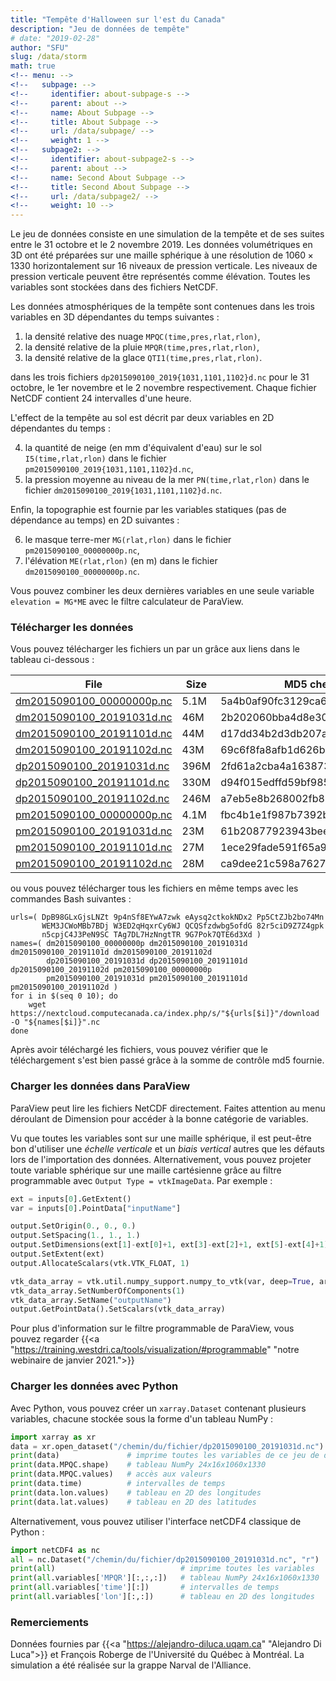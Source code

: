 ```yaml
---
title: "Tempête d'Halloween sur l'est du Canada"
description: "Jeu de données de tempête"
# date: "2019-02-28"
author: "SFU"
slug: /data/storm
math: true
<!-- menu: -->
<!--   subpage: -->
<!--     identifier: about-subpage-s -->
<!--     parent: about -->
<!--     name: About Subpage -->
<!--     title: About Subpage -->
<!--     url: /data/subpage/ -->
<!--     weight: 1 -->
<!--   subpage2: -->
<!--     identifier: about-subpage2-s -->
<!--     parent: about -->
<!--     name: Second About Subpage -->
<!--     title: Second About Subpage -->
<!--     url: /data/subpage2/ -->
<!--     weight: 10 -->
---
```


Le jeu de données consiste en une simulation de la tempête et de ses suites entre le 31 octobre et le 2 novembre 2019. Les données volumétriques en 3D ont été préparées sur une maille sphérique à une résolution de $1060\times 1330$ horizontalement sur $16$ niveaux de pression verticale. Les niveaux de pression verticale peuvent être représentés comme élévation. Toutes les variables sont stockées dans des fichiers NetCDF.

Les données atmosphériques de la tempête sont contenues dans les trois variables en 3D dépendantes du temps suivantes :

1. la densité relative des nuage `MPQC(time,pres,rlat,rlon)`,
2. la densité relative de la pluie `MPQR(time,pres,rlat,rlon)`,
3. la densité relative de la glace `QTI1(time,pres,rlat,rlon)`.

dans les trois fichiers `dp2015090100_2019{1031,1101,1102}d.nc` pour le 31 octobre, le 1er novembre et le 2 novembre respectivement. Chaque fichier NetCDF contient 24 intervalles d'une heure.

L'effect de la tempête au sol est décrit par deux variables en 2D dépendantes du temps :

4. la quantité de neige (en mm d'équivalent d'eau) sur le sol `I5(time,rlat,rlon)` dans le fichier `pm2015090100_2019{1031,1101,1102}d.nc`,
5. la pression moyenne au niveau de la mer `PN(time,rlat,rlon)` dans le fichier `dm2015090100_2019{1031,1101,1102}d.nc`.

Enfin, la topographie est fournie par les variables statiques (pas de dépendance au temps) en 2D suivantes :

6. le masque terre-mer `MG(rlat,rlon)` dans le fichier `pm2015090100_00000000p.nc`,
7. l'élévation `ME(rlat,rlon)` (en m) dans le fichier `dm2015090100_00000000p.nc`.

Vous pouvez combiner les deux dernières variables en une seule variable `elevation = MG*ME` avec le filtre calculateur de ParaView.

### Télécharger les données

<!-- Les données seront publiées ici à la mi-septembre. -->

<!-- Instructions pour télécharger les fichiers par le biais de la ligne de commande Bash : -->

Vous pouvez télécharger les fichiers un par un grâce aux liens dans le tableau ci-dessous :

| File   |  Size      |  MD5 checksum |
|--------|------------|---------------|
| [dm2015090100_00000000p.nc](https://nextcloud.computecanada.ca/index.php/s/DpB98GLxGjsLNZt) | 5.1M | 5a4b0af90fc3129ca6dba95942061dae |
| [dm2015090100_20191031d.nc](https://nextcloud.computecanada.ca/index.php/s/9p4nSf8EYwA7zwk) | 46M  | 2b202060bba4d8e3005bd2a95923202b |
| [dm2015090100_20191101d.nc](https://nextcloud.computecanada.ca/index.php/s/eAysq2ctkokNDx2) | 44M  | d17dd34b2d3db207aaace49ac97a8e34 |
| [dm2015090100_20191102d.nc](https://nextcloud.computecanada.ca/index.php/s/Pp5CtZJb2bo74Mn) | 43M  | 69c6f8fa8afb1d626b098336729dbfb9 |
| [dp2015090100_20191031d.nc](https://nextcloud.computecanada.ca/index.php/s/WEM3JCWoMBb7BDj) | 396M | 2fd61a2cba4a1638731871ab844e8e4c |
| [dp2015090100_20191101d.nc](https://nextcloud.computecanada.ca/index.php/s/W3ED2qHqxrCy6WJ) | 330M | d94f015edffd59bf985df223847aab98 |
| [dp2015090100_20191102d.nc](https://nextcloud.computecanada.ca/index.php/s/QCQSfzdwbg5ofdG) | 246M | a7eb5e8b268002fb8708b00e69f65e7b |
| [pm2015090100_00000000p.nc](https://nextcloud.computecanada.ca/index.php/s/82r5ciD9Z7Z4gpk) | 4.1M | fbc4b1e1f987b7392b14a50767489fcc |
| [pm2015090100_20191031d.nc](https://nextcloud.computecanada.ca/index.php/s/n5cpjC4J3PeN9SC) | 23M  | 61b20877923943beedb84d2083d29b34 |
| [pm2015090100_20191101d.nc](https://nextcloud.computecanada.ca/index.php/s/TAg7DL7HzNngtTR) | 27M  | 1ece29fade591f65a9aea4cb22c3c5fe |
| [pm2015090100_20191102d.nc](https://nextcloud.computecanada.ca/index.php/s/9G7Pok7QTE6d3Xd) | 28M  | ca9dee21c598a76275357f4faa7ca1b1 |

ou vous pouvez télécharger tous les fichiers en même temps avec les commandes Bash suivantes :

```
urls=( DpB98GLxGjsLNZt 9p4nSf8EYwA7zwk eAysq2ctkokNDx2 Pp5CtZJb2bo74Mn
       WEM3JCWoMBb7BDj W3ED2qHqxrCy6WJ QCQSfzdwbg5ofdG 82r5ciD9Z7Z4gpk
       n5cpjC4J3PeN9SC TAg7DL7HzNngtTR 9G7Pok7QTE6d3Xd )
names=( dm2015090100_00000000p dm2015090100_20191031d dm2015090100_20191101d dm2015090100_20191102d
        dp2015090100_20191031d dp2015090100_20191101d dp2015090100_20191102d pm2015090100_00000000p
        pm2015090100_20191031d pm2015090100_20191101d pm2015090100_20191102d )
for i in $(seq 0 10); do
    wget https://nextcloud.computecanada.ca/index.php/s/"${urls[$i]}"/download -O "${names[$i]}".nc
done
```

Après avoir téléchargé les fichiers, vous pouvez vérifier que le téléchargement s'est bien passé grâce à la
somme de contrôle md5 fournie.









### Charger les données dans ParaView

ParaView peut lire les fichiers NetCDF directement. Faites attention au menu déroulant de Dimension pour accéder à la bonne catégorie de variables.

Vu que toutes les variables sont sur une maille sphérique, il est peut-être bon d'utiliser une *échelle verticale* et un *biais vertical* autres que les défauts lors de l'importation des données. Alternativement, vous pouvez projeter toute variable sphérique sur une maille cartésienne grâce au filtre programmable avec `Output Type = vtkImageData`. Par exemple :

```py
ext = inputs[0].GetExtent()
var = inputs[0].PointData["inputName"]

output.SetOrigin(0., 0., 0.)
output.SetSpacing(1., 1., 1.)
output.SetDimensions(ext[1]-ext[0]+1, ext[3]-ext[2]+1, ext[5]-ext[4]+1)
output.SetExtent(ext)
output.AllocateScalars(vtk.VTK_FLOAT, 1)

vtk_data_array = vtk.util.numpy_support.numpy_to_vtk(var, deep=True, array_type=vtk.VTK_FLOAT)
vtk_data_array.SetNumberOfComponents(1)
vtk_data_array.SetName("outputName")
output.GetPointData().SetScalars(vtk_data_array)
```

Pour plus d'information sur le filtre programmable de ParaView, vous pouvez regarder {{<a "https://training.westdri.ca/tools/visualization/#programmable" "notre webinaire de janvier 2021.">}}

### Charger les données avec Python

Avec Python, vous pouvez créer un `xarray.Dataset` contenant plusieurs variables, chacune stockée sous la forme d'un tableau NumPy :

```py
import xarray as xr
data = xr.open_dataset("/chemin/du/fichier/dp2015090100_20191031d.nc")
print(data)               # imprime toutes les variables de ce jeu de données
print(data.MPQC.shape)    # tableau NumPy 24x16x1060x1330
print(data.MPQC.values)   # accès aux valeurs
print(data.time)          # intervalles de temps
print(data.lon.values)    # tableau en 2D des longitudes
print(data.lat.values)    # tableau en 2D des latitudes
```

Alternativement, vous pouvez utiliser l'interface netCDF4 classique de Python :

```py
import netCDF4 as nc
all = nc.Dataset("/chemin/du/fichier/dp2015090100_20191031d.nc", "r")
print(all)                            # imprime toutes les variables
print(all.variables['MPQR'][:,:,:])   # tableau NumPy 24x16x1060x1330
print(all.variables['time'][:])       # intervalles de temps
print(all.variables['lon'][:,:])      # tableau en 2D des longitudes
```

<!-- ### Références -->

### Remerciements

Données fournies par {{<a "https://alejandro-diluca.uqam.ca" "Alejandro Di Luca">}} et François Roberge de l'Université du Québec à Montréal. La simulation a été réalisée sur la grappe Narval de l'Alliance.
